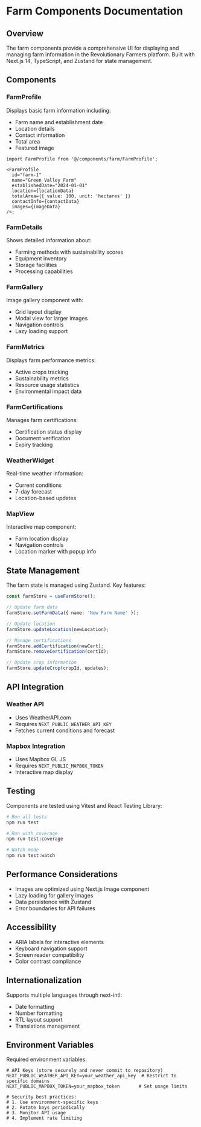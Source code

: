 # Farm Components Documentation

## Overview

The farm components provide a comprehensive UI for displaying and managing farm information in the Revolutionary Farmers platform. Built with Next.js 14, TypeScript, and Zustand for state management.

## Components

### FarmProfile

Displays basic farm information including:

- Farm name and establishment date
- Location details
- Contact information
- Total area
- Featured image

```tsx
import FarmProfile from '@/components/farm/FarmProfile';

<FarmProfile
  id="farm-1"
  name="Green Valley Farm"
  establishedDate="2024-01-01"
  location={locationData}
  totalArea={{ value: 100, unit: 'hectares' }}
  contactInfo={contactData}
  images={imageData}
/>;
```

### FarmDetails

Shows detailed information about:

- Farming methods with sustainability scores
- Equipment inventory
- Storage facilities
- Processing capabilities

### FarmGallery

Image gallery component with:

- Grid layout display
- Modal view for larger images
- Navigation controls
- Lazy loading support

### FarmMetrics

Displays farm performance metrics:

- Active crops tracking
- Sustainability metrics
- Resource usage statistics
- Environmental impact data

### FarmCertifications

Manages farm certifications:

- Certification status display
- Document verification
- Expiry tracking

### WeatherWidget

Real-time weather information:

- Current conditions
- 7-day forecast
- Location-based updates

### MapView

Interactive map component:

- Farm location display
- Navigation controls
- Location marker with popup info

## State Management

The farm state is managed using Zustand. Key features:

```typescript
const farmStore = useFarmStore();

// Update farm data
farmStore.setFarmData({ name: 'New Farm Name' });

// Update location
farmStore.updateLocation(newLocation);

// Manage certifications
farmStore.addCertification(newCert);
farmStore.removeCertification(certId);

// Update crop information
farmStore.updateCrop(cropId, updates);
```

## API Integration

### Weather API

- Uses WeatherAPI.com
- Requires `NEXT_PUBLIC_WEATHER_API_KEY`
- Fetches current conditions and forecast

### Mapbox Integration

- Uses Mapbox GL JS
- Requires `NEXT_PUBLIC_MAPBOX_TOKEN`
- Interactive map display

## Testing

Components are tested using Vitest and React Testing Library:

```bash
# Run all tests
npm run test

# Run with coverage
npm run test:coverage

# Watch mode
npm run test:watch
```

## Performance Considerations

- Images are optimized using Next.js Image component
- Lazy loading for gallery images
- Data persistence with Zustand
- Error boundaries for API failures

## Accessibility

- ARIA labels for interactive elements
- Keyboard navigation support
- Screen reader compatibility
- Color contrast compliance

## Internationalization

Supports multiple languages through next-intl:

- Date formatting
- Number formatting
- RTL layout support
- Translations management

## Environment Variables

Required environment variables:

```env
# API Keys (store securely and never commit to repository)
NEXT_PUBLIC_WEATHER_API_KEY=your_weather_api_key  # Restrict to specific domains
NEXT_PUBLIC_MAPBOX_TOKEN=your_mapbox_token       # Set usage limits

# Security best practices:
# 1. Use environment-specific keys
# 2. Rotate keys periodically
# 3. Monitor API usage
# 4. Implement rate limiting
```
